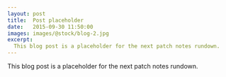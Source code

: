 ```yaml
---
layout: post
title:  Post placeholder
date:   2015-09-30 11:50:00
images: images/@stock/blog-2.jpg
excerpt:
  This blog post is a placeholder for the next patch notes rundown.
---
```


This blog post is a placeholder for the next patch notes rundown.